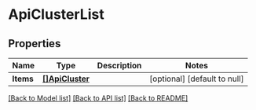 # ApiClusterList

## Properties
Name | Type | Description | Notes
------------ | ------------- | ------------- | -------------
**Items** | [**[]ApiCluster**](ApiCluster.md) |  | [optional] [default to null]

[[Back to Model list]](../README.md#documentation-for-models) [[Back to API list]](../README.md#documentation-for-api-endpoints) [[Back to README]](../README.md)

